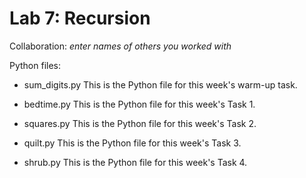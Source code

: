 # Lab 7: Recursion

Collaboration: *enter names of others you worked with*

Python files:

- sum_digits.py
This is the Python file for this week's warm-up task.

- bedtime.py
This is the Python file for this week's Task 1.

- squares.py
This is the Python file for this week's Task 2.

- quilt.py
This is the Python file for this week's Task 3.

- shrub.py
This is the Python file for this week's Task 4.
